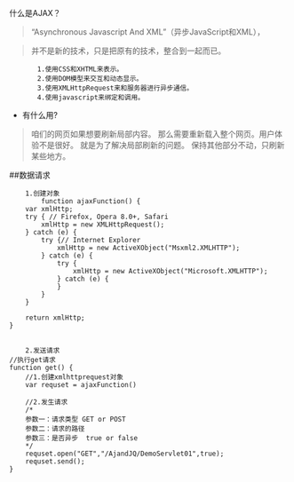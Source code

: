 什么是AJAX？
  > “Asynchronous Javascript And XML”（异步JavaScript和XML），

> 并不是新的技术，只是把原有的技术，整合到一起而已。 

		   1.使用CSS和XHTML来表示。
		   2.使用DOM模型来交互和动态显示。
		   3.使用XMLHttpRequest来和服务器进行异步通信。
		   4.使用javascript来绑定和调用。

* 有什么用?

> 咱们的网页如果想要刷新局部内容。 那么需要重新载入整个网页。用户体验不是很好。  就是为了解决局部刷新的问题。 保持其他部分不动，只刷新某些地方。

##数据请求

		1.创建对象
			function ajaxFunction() {
		var xmlHttp;
		try { // Firefox, Opera 8.0+, Safari
			xmlHttp = new XMLHttpRequest();
		} catch (e) {
			try {// Internet Explorer
				xmlHttp = new ActiveXObject("Msxml2.XMLHTTP");
			} catch (e) {
				try {
					xmlHttp = new ActiveXObject("Microsoft.XMLHTTP");
				} catch (e) {
				}
			}
		}

		return xmlHttp;
	}
		

		2.发送请求
	//执行get请求
	function get() {
		//1.创建xmlhttprequest对象
		var requset = ajaxFunction()
		
		//2.发生请求
		/*
		参数一：请求类型 GET or POST 
		参数二：请求的路径
		参数三：是否异步  true or false
		*/
		requset.open("GET","/AjandJQ/DemoServlet01",true);
		requset.send();
	}

